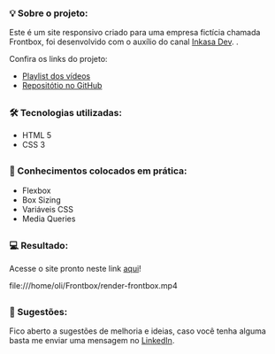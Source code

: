 ### 💡 Sobre o projeto:

Este é um site responsivo criado para uma empresa fictícia chamada Frontbox, foi desenvolvido com o auxílio do canal [Inkasa Dev](https://www.youtube.com/@InkasaDev).
.

Confira os links do projeto:

- [Playlist dos vídeos](https://youtube.com/playlist?list=PL28O_hEAqjAsDpyOY09Ju_KJcHegksekf&si=mMDnUPGFGpa9NTjL)
- [Repositótio no GitHub](https://github.com/inkasadev/frontbox-starter-files)

##

### 🛠 Tecnologias utilizadas:

- HTML 5
- CSS 3

##

### 📝 Conhecimentos colocados em prática:

- Flexbox
- Box Sizing
- Variáveis CSS
- Media Queries

##

### 💻 Resultado:

Acesse o site pronto neste link [aqui](https://oliveltonsantos.github.io/frontbox)!

file:///home/oli/Frontbox/render-frontbox.mp4


##

### 💬 Sugestões:

Fico aberto a sugestões de melhoria e ideias, caso você tenha alguma basta me enviar uma mensagem no [LinkedIn](https://www.linkedin.com/in/olivelton-santos).
